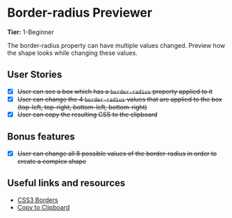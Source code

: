 # Border-radius Previewer

**Tier:** 1-Beginner

The border-radius property can have multiple values changed. Preview how the shape looks while changing these values.

## User Stories

- [x] <s>User can see a box which has a `border-radius` property applied to it</s>
- [x] <s>User can change the 4 `border-radius` values that are applied to the box (top-left, top-right, bottom-left, bottom-right)</s>
- [x] <s>User can copy the resulting CSS to the clipboard</s>

## Bonus features

- [x] <s>User can change all 8 possible values of the border-radius in order to create a complex shape</s>

## Useful links and resources

- [CSS3 Borders](https://www.w3schools.com/css/css3_borders.asp)
- [Copy to Clipboard](https://www.w3schools.com/howto/howto_js_copy_clipboard.asp)
